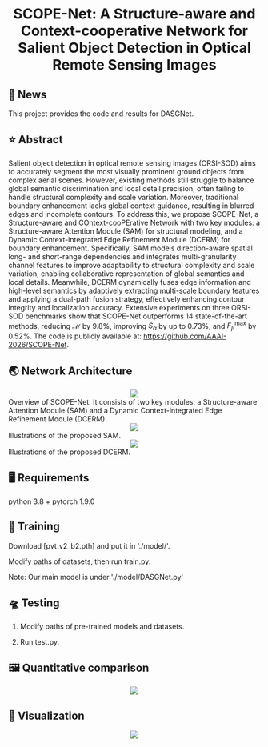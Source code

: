 <div align="center">
<h1>SCOPE-Net: A Structure-aware and Context-cooperative Network for Salient Object Detection in Optical Remote Sensing Images </h1>
</div>

## 📰 News
This project provides the code and results for DASGNet.

## ⭐ Abstract
Salient object detection in optical remote sensing images (ORSI-SOD) aims to accurately segment the most visually prominent ground objects from complex aerial scenes. However, existing methods still struggle to balance global semantic discrimination and local detail precision, often failing to handle structural complexity and scale variation. Moreover, traditional boundary enhancement lacks global context guidance, resulting in blurred edges and incomplete contours. To address this, we propose SCOPE-Net, a Structure-aware and COntext-cooPErative Network with two key modules: a Structure-aware Attention Module (SAM) for structural modeling, and a Dynamic Context-integrated Edge Refinement Module (DCERM) for boundary enhancement. Specifically, SAM models direction-aware spatial long- and short-range dependencies and integrates multi-granularity channel features to improve adaptability to structural complexity and scale variation, enabling collaborative representation of global semantics and local details. Meanwhile, DCERM dynamically fuses edge information and high-level semantics by adaptively extracting multi-scale boundary features and applying a dual-path fusion strategy, effectively enhancing contour integrity and localization accuracy. Extensive experiments on three ORSI-SOD benchmarks show that SCOPE-Net outperforms 14 state-of-the-art methods, reducing $\mathcal{M}$ by 9.8\%, improving $\mathit{S}_{\alpha}$ by up to 0.73\%, and $F_{\beta}^{\text{max}}$ by 0.52\%. The code is publicly available at: https://github.com/AAAI-2026/SCOPE-Net.

## 🌏 Network Architecture
   <div align=center>
   <img src="https://github.com/AAAI-2026/SCOPE-Net/blob/main/images/SCOPE-Net.png">
   </div>
Overview of SCOPE-Net. It consists of two key modules: a Structure-aware Attention Module (SAM) and a Dynamic Context-integrated Edge Refinement Module (DCERM).

<div align=center>
   <img src="https://github.com/AAAI-2026/SCOPE-Net/blob/main/images/SAM.png">
   </div>
Illustrations of the proposed SAM.

<div align=center>
   <img src="https://github.com/AAAI-2026/SCOPE-Net/blob/main/images/DCERM.png">
   </div>
Illustrations of the proposed DCERM.
   
## 🖥️ Requirements
   python 3.8 + pytorch 1.9.0
   
## 🚀 Training
   Download [pvt_v2_b2.pth] and put it in './model/'. 
   
   Modify paths of datasets, then run train.py.

Note: Our main model is under './model/DASGNet.py'

## 🛸 Testing
   1. Modify paths of pre-trained models and datasets.

   2. Run test.py.

## 🖼️ Quantitative comparison
   <div align=center>
   <img src="https://github.com/AAAI-2026/SCOPE-Net/blob/main/images/table.png">
   </div>
   
## 🌃 Visualization
   <div align=center>
   <img src="https://github.com/AAAI-2026/SCOPE-Net/blob/main/images/Visualization.png">
   </div>
